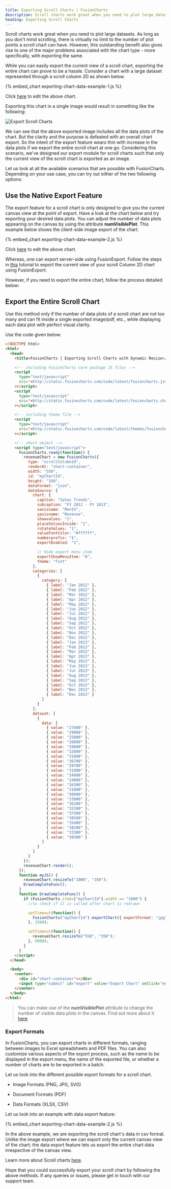 ```yaml
---
title: Exporting Scroll Charts | FusionCharts
description: Scroll charts work great when you need to plot large datasets.
heading: Exporting Scroll Charts
---
```


Scroll charts work great when you need to plot large datasets. As long as you don't mind scrolling, there is virtually no limit to the number of plot points a scroll chart can have. However, this outstanding benefit also gives rise to one of the major problems associated with the chart type - more specifically, with exporting the same.

While you can easily export the current view of a scroll chart, exporting the entire chart can prove to be a hassle. Consider a chart with a large dataset represented through a scroll column 2D as shown below.

{% embed_chart exporting-chart-data-example-1.js %}

Click [here](http://jsfiddle.net/fusioncharts/enwsqj0d/) to edit the above chart.

Exporting this chart in a single image would result in something like the following:

![Export Scroll Charts](/images/export-scroll-charts.png)

We can see that the above exported image includes all the data plots of the chart. But the clarity and the purpose is defeated with an overall chart export. So the intent of the export feature wears thin with increase in the data plots if we export the entire scroll chart at one go. Considering this scenario, we've designed our export module for scroll charts such that only the current view of the scroll chart is exported as an image.

Let us look at all the available scenarios that are possible with FusionCharts. Depending on your use case, you can try out either of the two following options:

## Use the Native Export Feature

The export feature for a scroll chart is only designed to give you the current canvas view at the point of export. Have a look at the chart below and try exporting your desired data plots. You can adjust the number of data plots appearing on the canvas by using the attribute **numVisiblePlot**. This example below shows the client-side image export of the chart.

{% embed_chart exporting-chart-data-example-2.js %}

Click [here](http://jsfiddle.net/fusioncharts/fnx5h9ak/) to edit the above chart.

Whereas, one can export server-side using FusionExport. Follow the steps in [this](https://www.fusioncharts.com/dev/exporting-charts/using-fusionexport/tutorials/export-chart-as-image) tutorial to export the current view of your scroll Column 2D chart using FusionExport.

However, if you need to export the entire chart, follow the process detailed below:

## Export the Entire Scroll Chart

Use this method only if the number of data plots of a scroll chart are not too many and can fit inside a single exported image/pdf, etc., while displaying each data plot with perfect visual clarity.

Use the code given below:

```html
<!DOCTYPE html>
<html>
  <head>
    <title>FusionCharts | Exporting Scroll Charts with Dynamic Resize</title>

    <!-- including FusionCharts core package JS files -->
    <script
      type="text/javascript"
      src="<http://static.fusioncharts.com/code/latest/fusioncharts.js>"
    ></script>
    <script
      type="text/javascript"
      src="<http://static.fusioncharts.com/code/latest/fusioncharts.charts.js>"
    ></script>

    <!-- including theme file -->
    <script
      type="text/javascript"
      src="<http://static.fusioncharts.com/code/latest/themes/fusioncharts.theme.fint.js>"
    ></script>

    <!-- chart object -->
    <script type="text/javascript">
      FusionCharts.ready(function() {
        revenueChart = new FusionCharts({
          type: "scrollColumn2d",
          renderAt: "chart-container",
          width: "550",
          id: "myChartId",
          height: "350",
          dataFormat: "json",
          dataSource: {
            chart: {
              caption: "Sales Trends",
              subcaption: "FY 2012 - FY 2013",
              xaxisname: "Month",
              yaxisname: "Revenue",
              showvalues: "1",
              placeValuesInside: "1",
              rotateValues: "1",
              valueFontColor: "#ffffff",
              numberprefix: "$",
              exportEnabled: "1",

              // Hide export menu item
              exportShowMenuItem: "0",
              theme: "fint"
            },
            categories: [
              {
                category: [
                  { label: "Jan 2012" },
                  { label: "Feb 2012" },
                  { label: "Mar 2012" },
                  { label: "Apr 2012" },
                  { label: "May 2012" },
                  { label: "Jun 2012" },
                  { label: "Jul 2012" },
                  { label: "Aug 2012" },
                  { label: "Sep 2012" },
                  { label: "Oct 2012" },
                  { label: "Nov 2012" },
                  { label: "Dec 2012" },
                  { label: "Jan 2013" },
                  { label: "Feb 2013" },
                  { label: "Mar 2013" },
                  { label: "Apr 2013" },
                  { label: "May 2013" },
                  { label: "Jun 2013" },
                  { label: "Jul 2013" },
                  { label: "Aug 2013" },
                  { label: "Sep 2013" },
                  { label: "Oct 2013" },
                  { label: "Nov 2013" },
                  { label: "Dec 2013" }
                ]
              }
            ],
            dataset: [
              {
                data: [
                  { value: "27400" },
                  { value: "29800" },
                  { value: "25800" },
                  { value: "26800" },
                  { value: "29600" },
                  { value: "32600" },
                  { value: "31800" },
                  { value: "36700" },
                  { value: "29700" },
                  { value: "31900" },
                  { value: "34800" },
                  { value: "24800" },
                  { value: "26300" },
                  { value: "31800" },
                  { value: "30900" },
                  { value: "33000" },
                  { value: "36200" },
                  { value: "32100" },
                  { value: "37500" },
                  { value: "38500" },
                  { value: "35400" },
                  { value: "38200" },
                  { value: "33300" },
                  { value: "38300" }
                ]
              }
            ]
          }
        });
        revenueChart.render();
      });
      function myJS() {
        revenueChart.resizeTo("1000", "350");
        DrawCompleteFunc();
      }
      function DrawCompleteFunc() {
        if (FusionCharts.items["myChartId"].width == "1000") {
          //to check if it is called after chart is redrawn

          setTimeout(function() {
            FusionCharts("myChartId").exportChart({ exportFormat: "jpg" });
          }, 1500);

          setTimeout(function() {
            revenueChart.resizeTo("550", "350");
          }, 5000);
        }
      }
    </script>
  </head>

  <body>
    <center>
      <div id="chart-container"></div>
      <input type="submit" id="export" value="Export Chart" onClick="myJS()" />
    </center>
  </body>
</html>
```

> You can make use of the **numVisiblePlot** attribute to change the number of visible data plots in the canvas. Find out more about it [here](/chart-guide/standard-charts/scroll-charts#configure-the-number-of-visible-data-plots).

### Export Formats

In FusionCharts, you can export charts in different formats, ranging between images to Excel spreadsheets and PDF files. You can also customize various aspects of the export process, such as the name to be displayed in the export menu, the name of the exported file, or whether a number of charts are to be exported in a batch.

Let us look into the different possible export formats for a scroll chart.

- Image Formats (PNG, JPG, SVG)

- Document Formats (PDF)

- Data Formats (XLSX, CSV)

Let us look into an example with data export feature:

{% embed_chart exporting-chart-data-example-2.js %}

In the above example, we are exporting the scroll chart's data in csv format. Unlike the image export where we can export only the current canvas view of the chart; the data export feature lets us export the entire chart data irrespective of the canvas view.

Learn more about Scroll charts [here](https://www.fusioncharts.com/dev/chart-guide/standard-charts/scroll-charts).

Hope that you could successfully export your scroll chart by following the above methods. If any queries or issues, please get in touch with our support team.
